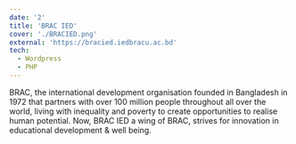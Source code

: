 ```yaml
---
date: '2'
title: 'BRAC IED'
cover: './BRACIED.png'
external: 'https://bracied.iedbracu.ac.bd'
tech:
  - Wordpress
  - PHP
---
```


BRAC, the international development organisation founded in Bangladesh in 1972 that partners with <span style="color: var(--green);">over 100 million people </span> throughout all over the world, living with inequality and poverty to create opportunities to realise human potential. Now, BRAC IED a wing of BRAC, strives for innovation in educational development & well being.
